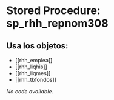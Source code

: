 # Stored Procedure: sp_rhh_repnom308

## Usa los objetos:
- [[rhh_emplea]]
- [[rhh_liqhis]]
- [[rhh_liqmes]]
- [[rhh_tbfondos]]

*No code available.*
